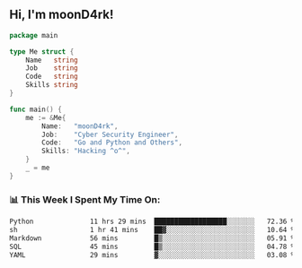 <h2> Hi, I'm moonD4rk!</h2>

```go
package main

type Me struct {
	Name   string
	Job    string
	Code   string
	Skills string
}

func main() {
	me := &Me{
		Name:   "moonD4rk",
		Job:    "Cyber Security Engineer",
		Code:   "Go and Python and Others",
		Skills: "Hacking ^o^",
	}
	_ = me
}
```

<h3>📊 This Week I Spent My Time On:</h3>
<!-- <img align='right' src="https://github-readme-stats.vercel.app/api?username=moond4rk&show_icons=true&theme=radical", width="300" height="150"> -->

<!--START_SECTION:waka-->

```txt
Python              11 hrs 29 mins  ██████████████████░░░░░░░   72.36 %
sh                  1 hr 41 mins    ██▓░░░░░░░░░░░░░░░░░░░░░░   10.64 %
Markdown            56 mins         █▒░░░░░░░░░░░░░░░░░░░░░░░   05.91 %
SQL                 45 mins         █▒░░░░░░░░░░░░░░░░░░░░░░░   04.78 %
YAML                29 mins         ▓░░░░░░░░░░░░░░░░░░░░░░░░   03.08 %
```

<!--END_SECTION:waka-->

